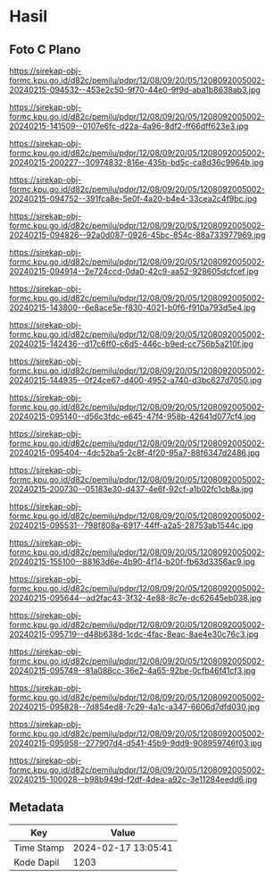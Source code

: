# Hasil

## Foto C Plano

https://sirekap-obj-formc.kpu.go.id/d82c/pemilu/pdpr/12/08/09/20/05/1208092005002-20240215-094532--453e2c50-9f70-44e0-9f9d-aba1b8638ab3.jpg

https://sirekap-obj-formc.kpu.go.id/d82c/pemilu/pdpr/12/08/09/20/05/1208092005002-20240215-141509--0107e6fc-d22a-4a96-8df2-ff66dff623e3.jpg

https://sirekap-obj-formc.kpu.go.id/d82c/pemilu/pdpr/12/08/09/20/05/1208092005002-20240215-200227--30974832-816e-435b-bd5c-ca8d36c9964b.jpg

https://sirekap-obj-formc.kpu.go.id/d82c/pemilu/pdpr/12/08/09/20/05/1208092005002-20240215-094752--391fca8e-5e0f-4a20-b4e4-33cea2c4f9bc.jpg

https://sirekap-obj-formc.kpu.go.id/d82c/pemilu/pdpr/12/08/09/20/05/1208092005002-20240215-094826--92a0d087-0926-45bc-854c-88a733977969.jpg

https://sirekap-obj-formc.kpu.go.id/d82c/pemilu/pdpr/12/08/09/20/05/1208092005002-20240215-094914--2e724ccd-0da0-42c9-aa52-928605dcfcef.jpg

https://sirekap-obj-formc.kpu.go.id/d82c/pemilu/pdpr/12/08/09/20/05/1208092005002-20240215-143800--6e8ace5e-f830-4021-b0f6-f910a793d5e4.jpg

https://sirekap-obj-formc.kpu.go.id/d82c/pemilu/pdpr/12/08/09/20/05/1208092005002-20240215-142436--d17c6ff0-c6d5-446c-b9ed-cc756b5a210f.jpg

https://sirekap-obj-formc.kpu.go.id/d82c/pemilu/pdpr/12/08/09/20/05/1208092005002-20240215-144935--0f24ce67-d400-4952-a740-d3bc627d7050.jpg

https://sirekap-obj-formc.kpu.go.id/d82c/pemilu/pdpr/12/08/09/20/05/1208092005002-20240215-095140--d56c3fdc-e645-47f4-958b-42641d077cf4.jpg

https://sirekap-obj-formc.kpu.go.id/d82c/pemilu/pdpr/12/08/09/20/05/1208092005002-20240215-095404--4dc52ba5-2c8f-4f20-95a7-88f6347d2486.jpg

https://sirekap-obj-formc.kpu.go.id/d82c/pemilu/pdpr/12/08/09/20/05/1208092005002-20240215-200730--05183e30-d437-4e6f-92cf-a1b02fc1cb8a.jpg

https://sirekap-obj-formc.kpu.go.id/d82c/pemilu/pdpr/12/08/09/20/05/1208092005002-20240215-095531--798f808a-6917-44ff-a2a5-28753ab1544c.jpg

https://sirekap-obj-formc.kpu.go.id/d82c/pemilu/pdpr/12/08/09/20/05/1208092005002-20240215-155100--88163d6e-4b90-4f14-b20f-fb63d3356ac9.jpg

https://sirekap-obj-formc.kpu.go.id/d82c/pemilu/pdpr/12/08/09/20/05/1208092005002-20240215-095644--ad2fac43-3f32-4e88-8c7e-dc62645eb038.jpg

https://sirekap-obj-formc.kpu.go.id/d82c/pemilu/pdpr/12/08/09/20/05/1208092005002-20240215-095719--d48b638d-1cdc-4fac-8eac-8ae4e30c76c3.jpg

https://sirekap-obj-formc.kpu.go.id/d82c/pemilu/pdpr/12/08/09/20/05/1208092005002-20240215-095749--81a086cc-36e2-4a65-92be-0cfb46f41cf3.jpg

https://sirekap-obj-formc.kpu.go.id/d82c/pemilu/pdpr/12/08/09/20/05/1208092005002-20240215-095828--7d854ed8-7c29-4a1c-a347-6606d7dfd030.jpg

https://sirekap-obj-formc.kpu.go.id/d82c/pemilu/pdpr/12/08/09/20/05/1208092005002-20240215-095958--277907d4-d541-45b9-9dd9-908959746f03.jpg

https://sirekap-obj-formc.kpu.go.id/d82c/pemilu/pdpr/12/08/09/20/05/1208092005002-20240215-100028--b98b949d-f2df-4dea-a92c-3e11284eedd6.jpg


## Metadata

| Key        | Value               |
| ---------- | ------------------- |
| Time Stamp | 2024-02-17 13:05:41 |
| Kode Dapil | 1203                |



